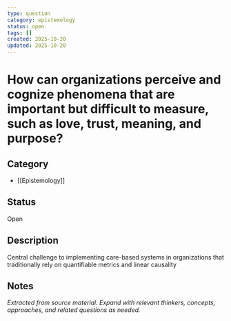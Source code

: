```yaml
---
type: question
category: epistemology
status: open
tags: []
created: 2025-10-20
updated: 2025-10-20
---
```


# How can organizations perceive and cognize phenomena that are important but difficult to measure, such as love, trust, meaning, and purpose?

## Category

- [[Epistemology]]

## Status

Open

## Description

Central challenge to implementing care-based systems in organizations that traditionally rely on quantifiable metrics and linear causality

## Notes

*Extracted from source material. Expand with relevant thinkers, concepts, approaches, and related questions as needed.*

